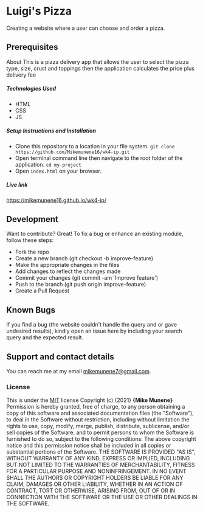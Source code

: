 # Luigi's Pizza
 Creating a website where a user can choose and order a pizza.
## Prerequisites
About
This is a pizza delivery app that allows the user to select the pizza type, size, crust and toppings then the application calculates the price plus delivery fee
##### Technologies Used
- HTML 
- CSS
- JS
##### Setup Instructions and Installation
- Clone this repository to a location in your file system.
 `git clone https://github.com/Mikemunene16/wk4-ip.git`
- Open terminal command line then navigate to the root folder of the application. 
`cd my-project`
- Open `index.html` on your browser.

##### Live link
 https://mikemunene16.github.io/wk4-ip/


## Development
Want to contribute? Great!
To fix a bug or enhance an existing module, follow these steps:
- Fork the repo
- Create a new branch (git checkout -b improve-feature)
- Make the appropriate changes in the files
- Add changes to reflect the changes made
- Commit your changes (git commit -am 'Improve feature')
- Push to the branch (git push origin improve-feature)
- Create a Pull Request

## Known Bugs
If you find a bug (the website couldn't handle the query and or gave undesired results), kindly open an issue here by including your search query and the expected result.

## Support and contact details
You can reach me at my email mikemunene7@gmail.com.
### License
This is under the [MIT](LICENSE) license
Copyright (c) {2021} **{Mike Munene}**
Permission is hereby granted, free of charge, to any person obtaining a copy of this software and associated documentation files (the "Software"), to deal in the Software without restriction, including without limitation the rights to use, copy, modify, merge, publish, distribute, sublicense, and/or sell copies of the Software, and to permit persons to whom the Software is furnished to do so, subject to the following conditions:
The above copyright notice and this permission notice shall be included in all copies or substantial portions of the Software.
THE SOFTWARE IS PROVIDED "AS IS", WITHOUT WARRANTY OF ANY KIND, EXPRESS OR IMPLIED, INCLUDING BUT NOT LIMITED TO THE WARRANTIES OF MERCHANTABILITY, FITNESS FOR A PARTICULAR PURPOSE AND NONINFRINGEMENT. IN NO EVENT SHALL THE AUTHORS OR COPYRIGHT HOLDERS BE LIABLE FOR ANY CLAIM, DAMAGES OR OTHER LIABILITY, WHETHER IN AN ACTION OF CONTRACT, TORT OR OTHERWISE, ARISING FROM, OUT OF OR IN CONNECTION WITH THE SOFTWARE OR THE USE OR OTHER DEALINGS IN THE SOFTWARE.

